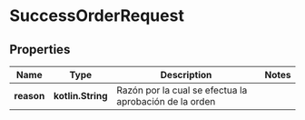 
# SuccessOrderRequest

## Properties
Name | Type | Description | Notes
------------ | ------------- | ------------- | -------------
**reason** | **kotlin.String** | Razón por la cual se efectua la aprobación de la orden  | 



